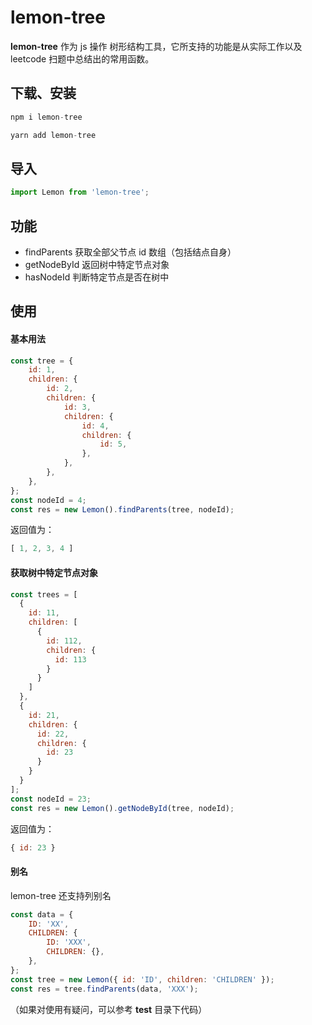 # lemon-tree

**lemon-tree** 作为 js 操作 树形结构工具，它所支持的功能是从实际工作以及
leetcode 扫题中总结出的常用函数。

## 下载、安装

```javascript
npm i lemon-tree
```

```javascript
yarn add lemon-tree
```

## 导入

```javascript
import Lemon from 'lemon-tree';
```

## 功能

- findParents 获取全部父节点 id 数组（包括结点自身）
- getNodeById 返回树中特定节点对象
- hasNodeId 判断特定节点是否在树中

## 使用

#### 基本用法 

```javascript 1.8
const tree = {
    id: 1,
    children: {
        id: 2,
        children: {
            id: 3,
            children: {
                id: 4,
                children: {
                    id: 5,
                },
            },
        },
    },
};
const nodeId = 4;
const res = new Lemon().findParents(tree, nodeId);
```

返回值为：

```javascript 1.8
[ 1, 2, 3, 4 ]
```

#### 获取树中特定节点对象

```javascript 1.8
const trees = [
  {
    id: 11,
    children: [
      { 
      	id: 112,
      	children: {
      	  id: 113
        } 
      } 
    ]
  },
  {
    id: 21,
    children: {
      id: 22,
      children: {
        id: 23
      }
    }
  }
];
const nodeId = 23;
const res = new Lemon().getNodeById(tree, nodeId);
```

返回值为：
```javascript 1.8
{ id: 23 }
```
#### 别名

lemon-tree 还支持列别名

```javascript 1.8
const data = {
    ID: 'XX',
    CHILDREN: {
        ID: 'XXX',
        CHILDREN: {},
    },
};
const tree = new Lemon({ id: 'ID', children: 'CHILDREN' });
const res = tree.findParents(data, 'XXX');
```

（如果对使用有疑问，可以参考 **test** 目录下代码）
